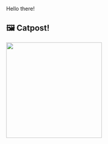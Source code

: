 Hello there!



## 🖼️ Catpost!

<sub>
    <img src="https://cdn2.thecatapi.com/images/73l.jpg" height="256">
</sub>

